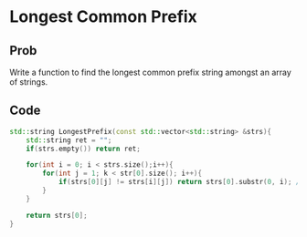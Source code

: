 # Longest Common Prefix

## Prob

Write a function to find the longest common prefix string amongst an array of strings.

## Code

```cpp
std::string LongestPrefix(const std::vector<std::string> &strs){
	std::string ret = "";
	if(strs.empty()) return ret;

	for(int i = 0; i < strs.size();i++){
		for(int j = 1; k < str[0].size(); i++){
			if(strs[0][j] != strs[i][j]) return strs[0].substr(0, i); // Second variable is the length
		}
	}

	return strs[0];
}
```